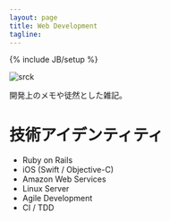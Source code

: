 ```yaml
---
layout: page
title: Web Development 
tagline: 
---
```

{% include JB/setup %}

![srck](https://fbcdn-sphotos-a-a.akamaihd.net/hphotos-ak-xpf1/v/t1.0-9/10380300_785043348173012_1059495889128120036_n.jpg?oh=b9d35e5d2a95c462718a4e922d0ff874&oe=55424ADA&__gda__=1430037680_3f127f427945f0eb677f1fa4b660269e "srck")

開発上のメモや徒然とした雑記。


# 技術アイデンティティ

* Ruby on Rails
* iOS (Swift / Objective-C)
* Amazon Web Services
* Linux Server
* Agile Development 
* CI / TDD